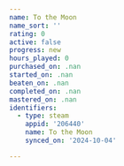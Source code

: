 ```yaml
---
name: To the Moon
name_sort: ''
rating: 0
active: false
progress: new
hours_played: 0
purchased_on: .nan
started_on: .nan
beaten_on: .nan
completed_on: .nan
mastered_on: .nan
identifiers:
  - type: steam
    appid: '206440'
    name: To the Moon
    synced_on: '2024-10-04'

---
```

